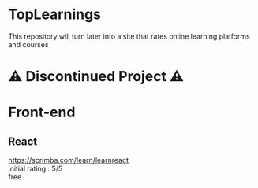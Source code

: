 # TopLearnings
This repository will turn later into a site that rates online learning platforms and courses

# ⚠️ Discontinued Project ⚠️

# Front-end

## React
  https://scrimba.com/learn/learnreact     
  initial rating : 5/5      
  free     
   
  
